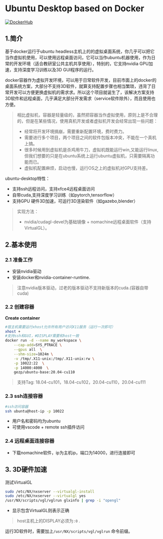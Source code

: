 # Ubuntu Desktop based on Docker

[![DockerHub](https://img.shields.io/badge/DockerHub-brightgreen.svg?style=popout&logo=Docker)](https://hub.docker.com/r/gezp/ubuntu-desktop) 

## 1.简介
基于docker运行于ubuntu headless主机上的的虚拟桌面系统，你几乎可以把它当作虚拟机使用，可以使用远程桌面访问，它可以当作ubuntu机器使用，作为日常的开发环境（适合教研室公共主机共享使用），特别的，它支持nvidia GPU加速，支持深度学习训练以及3D GUI程序的运行。


docker容器作为虚拟开发环境，可以用于日常软件开发，目前市面上的docker的桌面系统方案，大部分不支持3D软件，就算支持配置步骤也相当繁琐，违背了日常开发可以方便更换虚拟机的需求求。所以这个项目就诞生了，该解决方案支持3D软件和远程桌面，几乎满足大部分开发需求（service软件除外），而且使用也方便。

> 相比虚拟机，容器是轻量级的，虽然把容器当作虚拟使用，原则上是不合理的，但是在某些情况，使用真机开发或者虚拟机开发会经常出现一些问题：
> 
> * 经常将开发环境搞崩，需要重新配置环境，费时费力。
> * 需要进行多个项目，两个项目之间的软件包版本冲突，不能在一个真机上搞。
> * 很多时候用到虚拟机是杀鸡用牛刀，虚拟机既能运行win,又能运行linux,但我们想要的只是在ubuntu系统上运行ubuntu虚拟机，只需要隔离功能而已。
> * 虚拟机配置麻烦，启动也慢，运行OS之上的虚拟机对GPU支持差。

ubuntu-desktop特性：

* 支持ssh远程访问，支持xfce4远程桌面访问
* 自带cuda,支持深度学习训练（如pytorch,tensorflow）
* 支持GPU 硬件3D加速，可运行3D渲染软件（如gazebo,blender）

> 实现方法：
>
> * nvidia/cudagl-devel为基础镜像 +  nomachine远程桌面软件（支持VirtualGL）。

## 2.基本使用

### 2.1 准备工作

* 安装nvidia驱动
* 安装docker和nvidia-container-runtime.

> 注意nvidia版本驱动，过老的版本驱动不支持新版本的cuda.(容器自带cuda)

### 2.2 创建容器

**Create container**

```bash
#宿主机需要运行xhost允许所有用户访问X11服务（运行一次即可）
xhost +
#支持ssh和GUI，#DISPLAY需要和host一致
docker run -d --name my_workspace \
    --cap-add=SYS_PTRACE \
    --gpus all  \
    --shm-size=1024m \
    -v /tmp/.X11-unix:/tmp/.X11-unix:rw \
    -p 10022:22  \
    -p 14000:4000  \
    gezp/ubuntu-base:20.04-cu110
```

> 支持Tag:  18.04-cu101，18.04-cu102，20.04-cu110，20.04-cu111

### 2.3 ssh连接容器

```bash
#ssh访问容器
ssh ubuntu@host-ip -p 10022
```

* 用户名和密码均为ubuntu
* 可使用vscode + remote ssh插件访问

### 2.4 远程桌面连接容器

* 下载nomachine软件，ip为主机ip，端口为14000，进行连接即可

## 3. 3D硬件加速

测试VirtualGL

```bash
sudo /etc/NX/nxserver --virtualgl-install
sudo /etc/NX/nxserver --virtualgl yes
/usr/NX/scripts/vgl/vglrun glxinfo | grep -i "opengl"
```

* 显示包含VirtualGL则表示正确

> host主机上的DISPLAY必须为`:0` .

运行3D软件时，需要加上`/usr/NX/scripts/vgl/vglrun` 命令前缀。


